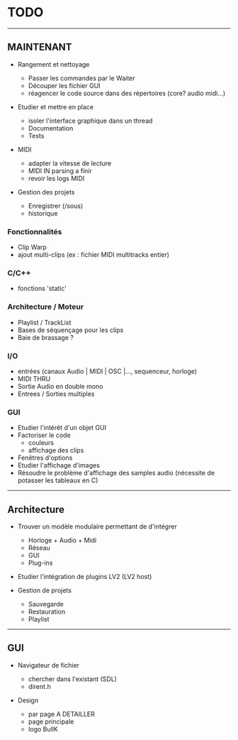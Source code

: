 # TODO

---------------
## MAINTENANT

* Rangement et nettoyage
	* Passer les commandes par le Waiter
	* Découper les fichier GUI
	* réagencer le code source dans des répertoires (core? audio midi...)

* Etudier et mettre en place
	* isoler l'interface graphique dans un thread
	* Documentation
	* Tests

* MIDI
	* adapter la vitesse de lecture
	* MIDI IN parsing a finir
	* revoir les logs MIDI

* Gestion des projets
	* Enregistrer (/sous)
	* historique

### Fonctionnalités

* Clip Warp
* ajout multi-clips (ex : fichier MIDI multitracks entier)
	
### C/C++

* fonctions 'static'

### Architecture / Moteur

* Playlist / TrackList
* Bases de séquençage pour les clips
* Baie de brassage ?

### I/O

* entrées (canaux Audio | MIDI | OSC |..., sequenceur, horloge)
* MIDI THRU
* Sortie Audio en double mono
* Entrees / Sorties multiples

### GUI

* Etudier l'intérêt d'un objet GUI
* Factoriser le code
	* couleurs
	* affichage des clips
* Fenêtres d'options
* Etudier l'affichage d'images
* Résoudre le problème d'affichage des samples audio (nécessite de potasser les tableaux en C)


---------------
## Architecture

* Trouver un modèle modulaire permettant de d'intégrer 
	* Horloge + Audio + Midi
	* Réseau
	* GUI
	* Plug-ins

* Etudier l'intégration de plugins LV2 (LV2 host)

* Gestion de projets
	* Sauvegarde
	* Restauration
	* Playlist


---------------
## GUI

* Navigateur de fichier
	* chercher dans l'existant (SDL)
	* dirent.h

* Design
	* par page A DETAILLER
	* page principale
	* logo BullK


